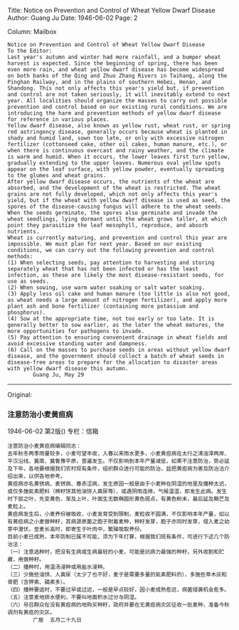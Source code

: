 Title: Notice on Prevention and Control of Wheat Yellow Dwarf Disease
Author: Guang Ju
Date: 1946-06-02
Page: 2

Column: Mailbox

    Notice on Prevention and Control of Wheat Yellow Dwarf Disease
    To the Editor:
    Last year's autumn and winter had more rainfall, and a bumper wheat harvest is expected. Since the beginning of spring, there has been even more rain, and wheat yellow dwarf disease has become widespread on both banks of the Qing and Zhuo Zhang Rivers in Taihang, along the Pinghan Railway, and in the plains of southern Hebei, Henan, and Shandong. This not only affects this year's yield but, if prevention and control are not taken seriously, it will inevitably extend to next year. All localities should organize the masses to carry out possible prevention and control based on our existing rural conditions. We are introducing the harm and prevention methods of yellow dwarf disease for reference in various places.
    Yellow dwarf disease, also known as yellow rust, wheat rust, or spring red astringency disease, generally occurs because wheat is planted in shady and humid land, sown too late, or only with excessive nitrogen fertilizer (cottonseed cake, other oil cakes, human manure, etc.), or when there is continuous overcast and rainy weather, and the climate is warm and humid. When it occurs, the lower leaves first turn yellow, gradually extending to the upper leaves. Numerous oval yellow spots appear on the leaf surface, with yellow powder, eventually spreading to the glumes and wheat grains.
    After yellow dwarf disease occurs, the nutrients of the wheat are absorbed, and the development of the wheat is restricted. The wheat grains are not fully developed, which not only affects this year's yield, but if the wheat with yellow dwarf disease is used as seed, the spores of the disease-causing fungus will adhere to the wheat seeds. When the seeds germinate, the spores also germinate and invade the wheat seedlings, lying dormant until the wheat grows taller, at which point they parasitize the leaf mesophyll, reproduce, and absorb nutrients.
    Wheat is currently maturing, and prevention and control this year are impossible. We must plan for next year. Based on our existing conditions, we can carry out the following prevention and control methods:
    (1) When selecting seeds, pay attention to harvesting and storing separately wheat that has not been infected or has the least infection, as these are likely the most disease-resistant seeds, for use as seeds.
    (2) When sowing, use warm water soaking or salt water soaking.
    (3) Apply less oil cake and human manure (too little is also not good, as wheat needs a large amount of nitrogen fertilizer), and apply more plant ash and bone fertilizer (containing more potassium and phosphorus).
    (4) Sow at the appropriate time, not too early or too late. It is generally better to sow earlier, as the later the wheat matures, the more opportunities for pathogens to invade.
    (5) Pay attention to ensuring convenient drainage in wheat fields and avoid excessive standing water and dampness.
    (6) Call on the masses to purchase seeds in areas without yellow dwarf disease, and the government should collect a batch of wheat seeds in disease-free areas to prepare for the allocation to disaster areas with yellow dwarf disease this autumn.
            Guang Ju, May 29



<hr /> 

Original: 


### 注意防治小麦黄疸病

1946-06-02
第2版()
专栏：信箱

    注意防治小麦黄疸病编辑同志：
    去年秋冬两季雨量较多，小麦可望丰收，入春以来雨水更多，小麦黄疸病在太行之清浊漳两岸、平汉沿线、冀南、冀鲁豫平原，普遍发生。不仅影响到本年产量减低，如果不注意防治，势必延及下年，各地要根据我们农村现有条件，组织群众进行可能的防治，兹把黄疸病为害及防治法介绍出来，以供各地参考。
    黄疸病亦名黄锈病、麦锈病、春赤涩病，发生原因一般是由于小麦种在阴湿的地里及播种太迟，或仅多施氮素肥料（棉籽饼其他油饼人粪尿等），或遇阴雨连绵，气候温湿，即发生此病。发生时下部之叶，先变黄色，渐及上叶，叶面生无数椭圆形黄色斑点，有黄色粉末，最后延及鞘芒及麦粒上。
    黄疸病发生后，小麦养份被吸收，小麦发育受到限制，麦粒收不圆满，不仅影响本年产量，如以有黄疸病之小麦做种籽，其病源原菌之胞子附着麦种，种籽发芽，胞子亦同时发芽，侵入麦之幼芽中潜伏，至麦长高时，即寄生于叶肉中，繁殖吸取养份。
    目前小麦已成熟，本年防制已属不可能，须为下年打算，根据我们现有条件，可进行下述几个防治法：
    （一）注意选种时，把没有生病或生病最轻的小麦，可能是抗病力最强的种籽，另外收割和贮藏，用做种籽。
    （二）播种时，用温汤浸种或用盐水浸种。
    （三）少施些油饼、人粪尿（太少了也不好，麦子是需要多量的氮素肥料的），多施些草木灰和骨肥（含钾素、磷素多）。
    （四）播种要适时，不要过早或过迟，一般是早点较好，因小麦成熟愈迟，病菌侵袭机会愈多。
    （五）注意麦地排水便利，不要叫地面积水过分与阴湿。
    （六）号召群众在没有黄疸病的地购买种籽，政府并要在无黄疸病灾区征收一批麦种，准备今秋调剂有黄疸的灾区。
            广居  五月二十九日
